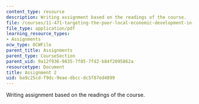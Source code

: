 ```yaml
---
content_type: resource
description: Writing assignment based on the readings of the course.
file: /courses/11-471-targeting-the-poor-local-economic-development-in-developing-countries-spring-2010/ba9c25cdf9dc9eaedbccdc5f87ed4899_MIT11_471S10_Assignment2.pdf
file_type: application/pdf
learning_resource_types:
- Assignments
ocw_type: OCWFile
parent_title: Assignments
parent_type: CourseSection
parent_uid: 9a12f936-9835-7f05-7fd2-b84f2095862a
resourcetype: Document
title: Assignment 2
uid: ba9c25cd-f9dc-9eae-dbcc-dc5f87ed4899
---
```

Writing assignment based on the readings of the course.

